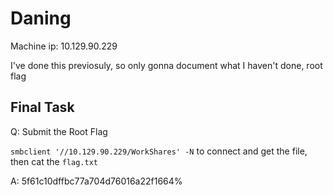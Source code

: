 # Daning

Machine ip: 10.129.90.229

I've done this previosuly, so only gonna document what I haven't done, root flag

## Final Task

Q: Submit the Root Flag

`smbclient '//10.129.90.229/WorkShares' -N` to connect and get the file, then cat the `flag.txt`

A: 5f61c10dffbc77a704d76016a22f1664%
